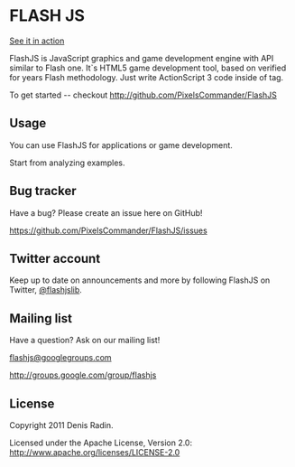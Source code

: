 FLASH JS
========

<a href="http://pixelscommander.com/polygon/skateboarding/">See it in action</a>

FlashJS is JavaScript graphics and game development engine with API similar to Flash one.
It`s HTML5 game development tool, based on verified for years Flash methodology.
Just write ActionScript 3 code inside of <actionscript> tag.

To get started -- checkout http://github.com/PixelsCommander/FlashJS


Usage
-----

You can use FlashJS for applications or game development.

Start from analyzing examples.


Bug tracker
-----------

Have a bug? Please create an issue here on GitHub!

https://github.com/PixelsCommander/FlashJS/issues


Twitter account
---------------

Keep up to date on announcements and more by following FlashJS on Twitter, <a href="http://twitter.com/flashjslib">@flashjslib</a>.


Mailing list
------------

Have a question? Ask on our mailing list!

flashjs@googlegroups.com

http://groups.google.com/group/flashjs


License
---------------------

Copyright 2011 Denis Radin.

Licensed under the Apache License, Version 2.0: http://www.apache.org/licenses/LICENSE-2.0

